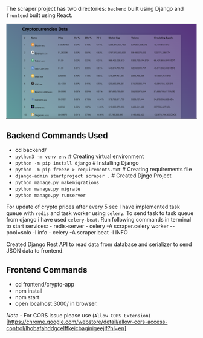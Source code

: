 The scraper project has two directories: `backend` built using Django and `frontend` built using React.

![](Scraper-UI.png)

Backend Commands Used
---
- cd backend/
- `python3 -m venv env` # Creating virtual environment 
- `python -m pip install django` # Installing Django
- `python -m pip freeze > requirements.txt` # Creating requirements file
- `django-admin startproject scraper .` # Created Djngo Project
- `python manage.py makemigrations`
- `python manage.py migrate`
- `python manage.py runserver`

For update of crypto prices after every 5 sec I have implemented task queue with `redis` and task worker using `celery`. To send task to task queue from django i have used `celery-beat`. 
Run following commands in terminal to start services:
    - redis-server
    - celery -A scraper.celery worker --pool=solo -l info
    - celery -A scraper beat -l INFO

Created Django Rest API to read data from database and serializer to send JSON data to frontend.

Frontend Commands
---
- cd frontend/crypto-app
- npm install
- npm start
- open localhost:3000/ in browser.


*Note* - For CORS issue please use (`Allow CORS Extension`)[https://chrome.google.com/webstore/detail/allow-cors-access-control/lhobafahddgcelffkeicbaginigeejlf?hl=en]